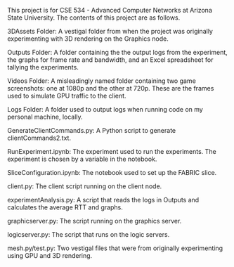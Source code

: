 This project is for CSE 534 - Advanced Computer Networks at Arizona State University. The contents of this project are as follows.

3DAssets Folder: A vestigal folder from when the project was originally experimenting with 3D rendering on the Graphics node.

Outputs Folder: A folder containing the the output logs from the experiment, the graphs for frame rate and bandwidth, and an Excel spreadsheet for tallying the experiments.

Videos Folder: A misleadingly named folder containing two game screenshots: one at 1080p and the other at 720p. These are the frames used to simulate GPU traffic to the client.

Logs Folder: A folder used to output logs when running code on my personal machine, locally.

GenerateClientCommands.py: A Python script to generate clientCommands2.txt.

RunExperiment.ipynb: The experiment used to run the experiments. The experiment is chosen by a variable in the notebook.

SliceConfiguration.ipynb: The notebook used to set up the FABRIC slice.

client.py: The client script running on the client node.

experimentAnalysis.py: A script that reads the logs in Outputs and calculates the average RTT and graphs.

graphicserver.py: The script running on the graphics server.

logicserver.py: The script that runs on the logic servers.

mesh.py/test.py: Two vestigal files that were from originally experimenting using GPU and 3D rendering.
